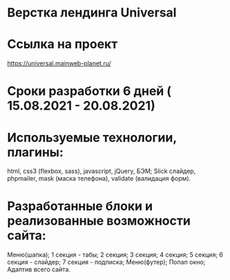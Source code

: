 # Верстка лендинга Universal

# Ссылка на проект

https://universal.mainweb-planet.ru/

# Сроки разработки 6 дней ( 15.08.2021 - 20.08.2021)

# Используемые технологии, плагины:

html, css3 (flexbox, sass), javascript, jQuery, БЭМ;
Slick слайдер, phpmailer, mask (маска телефона), validate (валидация форм).

# Разработанные блоки и реализованные возможности сайта:

Меню(шапка);
1 секция - табы;
2 секция;
3 секция;
4 секция;
5 секция;
6 секция - слайдер;
7 секция - подписка;
Меню(футер);
Попап окно;
Адаптив всего сайта.
